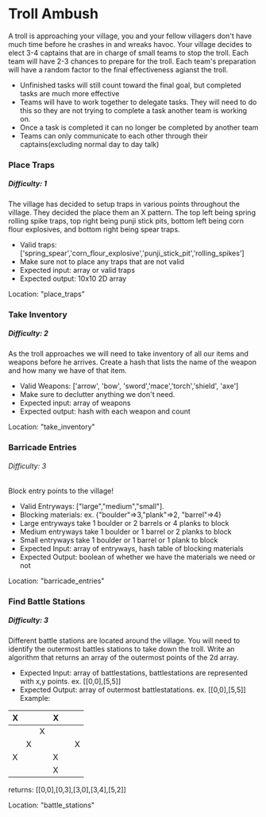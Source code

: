 # Troll Ambush
A troll is approaching your village, you and your fellow villagers don't have much time before he crashes in and wreaks havoc. Your village decides to elect 3-4 captains that are in charge of small teams to stop the troll. Each team will have 2-3 chances to prepare for the troll. Each team's preparation will have a random factor to the final effectiveness agianst the troll. 
* Unfinished tasks will still count toward the final goal, but completed tasks are much more effective
* Teams will have to work together to delegate tasks. They will need to do this so they are not trying to complete a task another team is working on. 
* Once a task is completed it can no longer be completed by another team
* Teams can only communicate to each other through their captains(excluding normal day to day talk)

### Place Traps
##### Difficulty: 1
The village has decided to setup traps in various points throughout the village. They decided the place them an X pattern. The top left being spring rolling spike traps, top right being punji stick pits, bottom left being corn flour explosives, and bottom right being spear traps.
* Valid traps: ['spring_spear','corn_flour_explosive','punji_stick_pit','rolling_spikes']
* Make sure not to place any traps that are not valid
* Expected input: array or valid traps
* Expected output: 10x10 2D array

Location: "place_traps"

### Take Inventory
##### Difficulty: 2
As the troll approaches we will need to take inventory of all our items and weapons before he arrives. Create a hash that lists the name of the weapon and how many we have of that item.
* Valid Weapons: ['arrow', 'bow', 'sword','mace','torch','shield', 'axe']
* Make sure to declutter anything we don't need.
* Expected input: array of weapons
* Expected output: hash with each weapon and count

Location: "take_inventory"

### Barricade Entries
###### Difficulty: 3
Block entry points to the village! 
* Valid Entryways: ["large","medium","small"].
* Blocking materials: ex. {"boulder"=>3,"plank"=>2, "barrel"=>4}
* Large entryways take 1 boulder or 2 barrels or 4 planks to block
* Medium entryways take 1 boulder or 1 barrel or 2 planks to block
* Small entryways take 1 boulder or 1 barrel or 1 plank to block
* Expected Input: array of entryways, hash table of blocking materials
* Expected Output: boolean of whether we have the materials we need or not

Location: "barricade_entries"

### Find Battle Stations
##### Difficulty: 3 
Different battle stations are located around the village. You will need to identify the outermost battles stations to take down the troll.
Write an algorithm that returns an array of the outermost points of the 2d array.
* Expected Input: array of battlestations, battlestations are represented with x,y points. ex. [[0,0],[5,5]]
* Expected Output: array of outermost battlestatations. ex. [[0,0],[5,5]]
Example: 
<!-- |0|1|2|3|4|5|6|7|
|---|---|---|---|---|---|---|---|
|X||||||||
||||||X|||
||X|||||||
||||X|||||
|||||||||
||X|||||X||
|X||||||||
||||X||||| -->
| X |   |   | X |   |   |
|---|---|---|---|---|---|
|   |   | X |   |   |   |
|   | X |   |   |   | X |
| X |   |   | X |   |   |
|   |   |   | X |   |   |

returns: [[0,0],[0,3],[3,0],[3,4],[5,2]]

Location: "battle_stations"